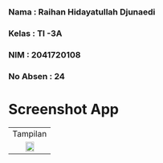 ### **Nama**      : Raihan Hidayatullah Djunaedi
### **Kelas**     : TI -3A
### **NIM**       : 2041720108
### **No Absen**  : 24
# 

# Screenshot App

<table>
  <tr align="center">
    <td>Tampilan</td>
  </tr>
  <tr align="center">
    <td><img src="https://user-images.githubusercontent.com/95725937/201817394-110b60c6-7f68-4278-a006-c84e2157514c.png" width=50% height=50%></td>
  </tr>
 </table>

